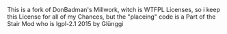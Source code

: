 This is a fork of DonBadman's Millwork, witch is WTFPL Licenses, so i keep this License for all of my Chances, but the "placeing" code is a Part of the Stair Mod who is lgpl-2.1
2015 by Glünggi

